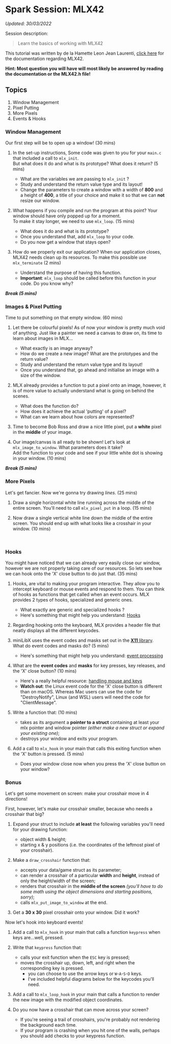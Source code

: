 # Spark Session: MLX42
*Updated: 30/03/2022*

Session description:
> Learn the basics of working with MLX42

This tutorial was written by de la Hamette Leon Jean Laurenti, [click here](https://github.com/codam-coding-college/MLX42/wiki) for the documentation regarding MLX42.

**Hint: Most question you will have will most likely be answered by reading the documentation or the MLX42.h file!**

## Topics
1. Window Management
2. Pixel Putting
3. More Pixels
4. Events & Hooks

### Window Management
Our first step will be to open up a window! (30 mins)

1. In the set-up instructions, Some code was given to you for your `main.c` that included a call to `mlx_init`.  
    But what does it do and what is its prototype? What does it return? (5 mins)
	- What are the variables we are passing to `mlx_init` ?
	- Study and understand the return value type and its layout!
	- Change the parameters to create a window with a width of **800** and a height of **400**, a title of your choice and make it so that we can **not** resize our window.

2. What happens if you compile and run the program at this point? Your window should have only popped up for a moment.  
    To make it stay longer, we need to use `mlx_loop`. (15 mins)
    - What does it do and what is its prototype?
    - Once you understand that, add `mlx_loop` to your code.
    - Do you now get a window that stays open?

3. How do we properly exit our application? When our application closes, MLX42 needs clean up its resources.
	To make this possible use `mlx_terminate` (2 mins)
	- Understand the purpose of having this function.
	- **Important**: `mlx_loop` should be called before this function in your code. Do you know why?

***Break (5 mins)***

### Images & Pixel Putting
Time to put something on that empty window. (60 mins)

1. Let there be colourful pixels! As of now your window is pretty much void of anything. Just like a painter we need a canvas to draw on, its time to learn about images in MLX...
	- What exactly is an image anyway?
	- How do we create a new image? What are the prototypes and the return value?
	- Study and understand the return value type and its layout!
    - Once you understand that, go ahead and initialise an image with a size of the window.

2. MLX already provides a function to put a pixel onto an image, however, it is of more value to actually understand what is going on behind the scenes.
	- What does the function do?
	- How does it achieve the actual 'putting' of a pixel?
	- What can we learn about how colors are represented?

3. Time to become Bob Ross and draw a nice little pixel, put a **white** pixel in the **middle** of your image.

5. Our image/canvas is all ready to be shown! Let's look at `mlx_image_to_window`. What parameters does it take?  
    Add the function to your code and see if your little white dot is showing in your window. (10 mins)

***Break (5 mins)***

### More Pixels
Let's get fancier. Now we're gonna try drawing *lines*. (25 mins)

1. Draw a single horizontal white line running across the middle of the entire screen. You'll need to call `mlx_pixel_put` in a loop. (15 mins)

2. Now draw a single vertical white line down the middle of the entire screen. You should end up with what looks like a crosshair in your window. (10 mins)

&nbsp;  
### Hooks
You might have noticed that we can already very easily close our window, however we are not properly taking care of our resources. So lets see how we can hook onto the 'X' close button to do just that. (35 mins)

1. Hooks, are vital to making your program interactive. They allow you to intercept keyboard or mouse events and respond to them. You can think of hooks as functions that get called when an event occurs. MLX provides 2 types of hooks, specialized and generic ones.
	- What exactly are generic and specialized hooks ?
	- Here's something that might help you understand: [Hooks](https://github.com/codam-coding-college/MLX42/wiki/Hooks)

2. Regarding hooking onto the keyboard, MLX provides a header file that neatly displays all the different keycodes.



3. miniLibX uses the event codes and masks set out in the [**X11** library](https://code.woboq.org/qt5/include/X11/X.h.html). What do event codes and masks do? (5 mins)
    - Here's something that might help you understand: [event processing](https://tronche.com/gui/x/xlib/events/processing-overview.html)

4. What are the **event codes** and **masks** for key presses, key releases, and the 'X' close button? (10 mins)
    - Here's a really helpful resource: [handling mouse and keys](https://github.com/VBrazhnik/FdF/wiki/How-to-handle-mouse-buttons-and-key-presses%3F)
    - **Watch out**: the Linux event code for the 'X' close button is different than on macOS. Whereas Mac users can use the code for "DestroyNotify", Linux (and WSL) users will need the code for "ClientMessage".

5. Write a function that: (10 mins)
    - takes as its argument a **pointer to a struct** containing at least your mlx pointer and window pointer *(either make a new struct or expand your existing one)*;
    - destroys your window and exits your program.

6. Add a call to `mlx_hook` in your main that calls this exiting function when the 'X' button is pressed. (5 mins)
    - Does your window close now when you press the 'X' close button on your window?

### Bonus
Let's get some movement on screen: make your crosshair move in 4 directions!  

First, however, let's make our crosshair smaller, because who needs a crosshair that big?

1. Expand your struct to include **at least** the following variables you'll need for your drawing function:
    - object width & height;
    - starting x & y positions (i.e. the coordinates of the leftmost pixel of your crosshair).

2. Make a `draw_crosshair` function that:
    - accepts your data/game struct as its parameter;
    - can render a crosshair of a particular **width** and **height**, instead of only the height/width of the screen;
    - renders that crosshair in the **middle of the screen** *(you'll have to do some math using the object dimensions and starting positions, sorry)*;
    - calls `mlx_put_image_to_window` at the end.  
3. Get a **30 x 30** pixel crosshair onto your window. Did it work?

Now let's hook into keyboard events!
1. Add a call to `mlx_hook` in your main that calls a function `keypress` when keys are...well, pressed.

2. Write that `keypress` function that:
    - calls your exit function when the `ESC` key is pressed;
    - moves the crosshair up, down, left, and right when the corresponding key is pressed.
        - you can choose to use the arrow keys or `W`-`A`-`S`-`D` keys.
        - I've included helpful diagrams below for the keycodes you'll need.

3. Add a call to `mlx_loop_hook` in your main that calls a function to render the new image with the modified object coordinates.

4. Do you now have a crosshair that can move across your screen?
    - If you're seeing a trail of crosshairs, you're probably not rendering the background each time.
    - If your program is crashing when you hit one of the walls, perhaps you should add checks to your keypress function.
